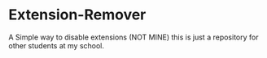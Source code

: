 # Extension-Remover
A Simple way to disable extensions (NOT MINE) this is just a repository for other students at my school.
